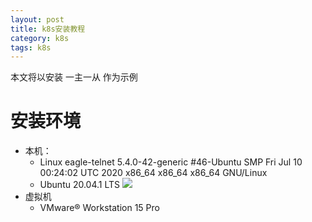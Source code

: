 ```yaml
---
layout: post
title: k8s安装教程
category: k8s
tags: k8s
---
```

本文将以安装 一主一从 作为示例

# 安装环境
* 本机：
    * Linux eagle-telnet 5.4.0-42-generic #46-Ubuntu SMP Fri Jul 10 00:24:02 UTC 2020 x86_64 x86_64 x86_64 GNU/Linux
    * Ubuntu 20.04.1 LTS
    ![](https://raw.githubusercontent.com/SolitaryEagle/SolitaryEagle.github.io/master/_posts/k8s/Ubuntu.png)
* 虚拟机
    * VMware® Workstation 15 Pro
    ![]()










